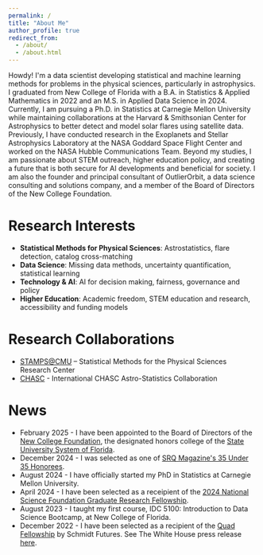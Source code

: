 ```yaml
---
permalink: /
title: "About Me"
author_profile: true
redirect_from: 
  - /about/
  - /about.html
---
```


Howdy! I'm a data scientist developing statistical and machine learning methods for problems in the physical sciences, particularly in astrophysics. I graduated from New College of Florida with a B.A. in Statistics & Applied Mathematics in 2022 and an M.S. in Applied Data Science in 2024. Currently, I am pursuing a Ph.D. in Statistics at Carnegie Mellon University while maintaining collaborations at the Harvard & Smithsonian Center for Astrophysics to better detect and model solar flares using satellite data. Previously, I have conducted research in the Exoplanets and Stellar Astrophysics Laboratory at the NASA Goddard Space Flight Center and worked on the NASA Hubble Communications Team. Beyond my studies, I am passionate about STEM outreach, higher education policy, and creating a future that is both secure for AI developments and beneficial for society. I am also the founder and principal consultant of OutlierOrbit, a data science consulting and solutions company, and a member of the Board of Directors of the New College Foundation.

Research Interests
======

* **Statistical Methods for Physical Sciences**: Astrostatistics, flare detection, catalog cross-matching
* **Data Science**: Missing data methods, uncertainty quantification, statistical learning
* **Technology & AI**: AI for decision making, fairness, governance and policy
* **Higher Education**: Academic freedom, STEM education and research, accessibility and funding models

Research Collaborations
======

* [STAMPS@CMU](https://www.cmu.edu/dietrich/statistics-datascience/stamps/) – Statistical Methods for the Physical Sciences Research Center
* [CHASC](https://hea-www.harvard.edu/astrostat/) - International CHASC Astro-Statistics Collaboration

News
======

* February 2025 - I have been appointed to the Board of Directors of the [New College Foundation](https://www.srqmagazine.com/srq-daily/2025-02-26/26227_New-College-Foundation-Welcomes-Five-Distinguished-Professionals-to-Board-of-Directors), the designated honors college of the [State University System of Florida](https://www.flbog.edu).
* December 2024 - I was selected as one of [SRQ Magazine's 35 Under 35 Honorees](https://www.srqmagazine.com/articles/2110/35-Under-35).
* August 2024 - I have officially started my PhD in Statistics at Carnegie Mellon University.
* April 2024 - I have been selected as a receipient of the [2024 National Science Foundation Graduate Research Fellowship](https://www.nsfgrfp.org/about/about-grfp/).
* August 2023 - I taught my first course, IDC 5100: Introduction to Data Science Bootcamp, at New College of Florida.
* December 2022 - I have been selected as a recipient of the [Quad Fellowship](https://www.quadfellowship.org/quad-fellows) by Schmidt Futures. See The White House press release [here](https://www.whitehouse.gov/briefing-room/statements-releases/2022/12/09/statement-by-national-security-advisor-jake-sullivan-congratulating-inaugural-quad-fellows/).
